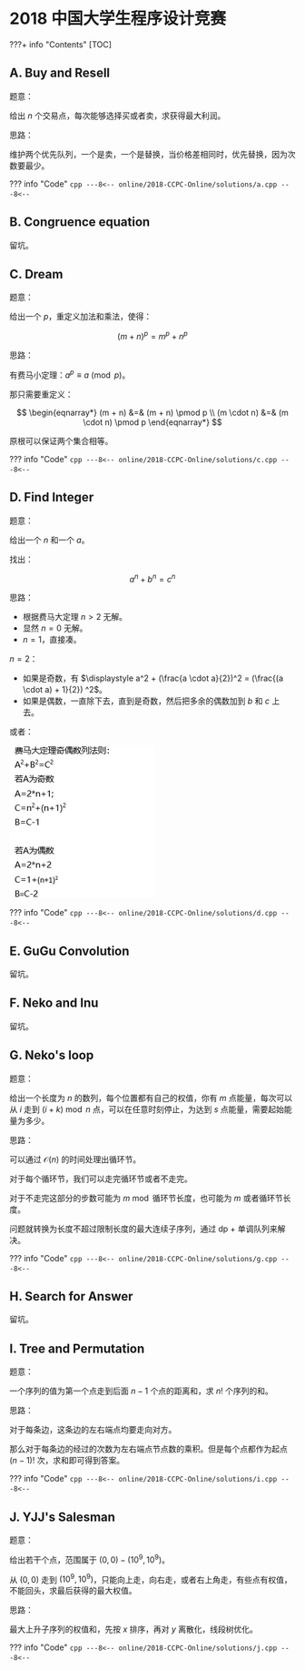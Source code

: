 #  2018 中国大学生程序设计竞赛

???+ info "Contents"
    [TOC]

## A. Buy and Resell

题意：

给出 $n$ 个交易点，每次能够选择买或者卖，求获得最大利润。

思路：

维护两个优先队列，一个是卖，一个是替换，当价格差相同时，优先替换，因为次数要最少。

??? info "Code"
    ```cpp
    ---8<--
    online/2018-CCPC-Online/solutions/a.cpp
    ---8<--
    ```

## B. Congruence equation

留坑。

## C. Dream

题意：

给出一个 $p$，重定义加法和乘法，使得：

$$
(m + n)^p = m^p + n^p
$$

思路：

有费马小定理：$a^p \equiv a \pmod p$。

那只需要重定义：

$$
\begin{eqnarray*}
(m + n) &=& (m + n) \pmod p \\
(m \cdot n) &=& (m \cdot n) \pmod p
\end{eqnarray*}
$$

原根可以保证两个集合相等。

??? info "Code"
    ```cpp
    ---8<--
    online/2018-CCPC-Online/solutions/c.cpp
    ---8<--
    ```

## D. Find Integer

题意：

给出一个 $n$ 和一个 $a$。

找出：

$$
a^n + b^n = c^n
$$

思路：

* 根据费马大定理 $n \gt 2$ 无解。
* 显然 $n = 0$ 无解。
* $n = 1$，直接凑。

$n = 2$：

* 如果是奇数，有 $\displaystyle a^2 + (\frac{a \cdot a}{2})^2 = (\frac{(a \cdot a) + 1}{2}) ^2$。
* 如果是偶数，一直除下去，直到是奇数，然后把多余的偶数加到 $b$ 和 $c$ 上去。

或者：

![](./images/1459194-20180828102152873-1290687718.png)

??? info "Code"
    ```cpp
    ---8<--
    online/2018-CCPC-Online/solutions/d.cpp
    ---8<--
    ```

## E. GuGu Convolution

留坑。

## F. Neko and Inu

留坑。

## G. Neko's loop

题意：

给出一个长度为 $n$ 的数列，每个位置都有自己的权值，你有 $m$ 点能量，每次可以从 $i$ 走到 $(i+k) \bmod n$ 点，可以在任意时刻停止，为达到 $s$ 点能量，需要起始能量为多少。

思路：

可以通过 $\mathcal{O}(n)$ 的时间处理出循环节。

对于每个循环节，我们可以走完循环节或者不走完。

对于不走完这部分的步数可能为 $m \bmod \mbox{循环节长度}$，也可能为 $m$ 或者循环节长度。

问题就转换为长度不超过限制长度的最大连续子序列，通过 dp + 单调队列来解决。

??? info "Code"
    ```cpp
    ---8<--
    online/2018-CCPC-Online/solutions/g.cpp
    ---8<--
    ```

## H. Search for Answer

留坑。

## I. Tree and Permutation

题意：

一个序列的值为第一个点走到后面 $n-1$ 个点的距离和，求 $n!$ 个序列的和。

思路：

对于每条边，这条边的左右端点均要走向对方。

那么对于每条边的经过的次数为左右端点节点数的乘积。但是每个点都作为起点 $(n-1)!$ 次，求和即可得到答案。

??? info "Code"
    ```cpp
    ---8<--
    online/2018-CCPC-Online/solutions/i.cpp
    ---8<--
    ```

## J. YJJ's Salesman

题意：

给出若干个点，范围属于 $(0, 0) - (10^9, 10^9)$。

从 $(0, 0)$ 走到 $(10^9, 10^9)$，只能向上走，向右走，或者右上角走，有些点有权值，不能回头，求最后获得的最大权值。

思路：

最大上升子序列的权值和，先按 $x$ 排序，再对 $y$ 离散化，线段树优化。

??? info "Code"
    ```cpp
    ---8<--
    online/2018-CCPC-Online/solutions/j.cpp
    ---8<--
    ```
